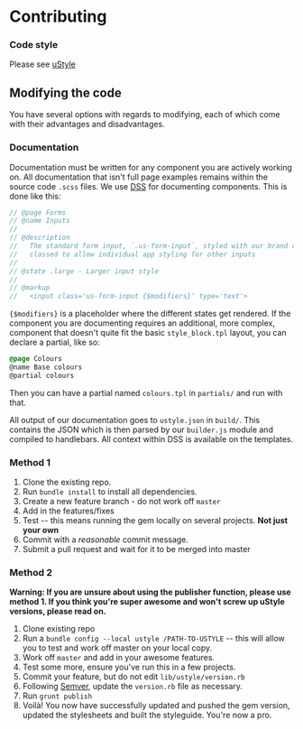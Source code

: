 # Contributing

### Code style
Please see [uStyle](http://ustyle.uswitchinternal.com)

## Modifying the code

You have several options with regards to modifying, each of which come with their advantages and disadvantages.

### Documentation

Documentation must be written for any component you are actively working on. All documentation that isn't full page examples remains within the source code `.scss` files. We use [DSS](https://github.com/darcyclarke/DSS) for documenting components. This is done like this:

```scss
// @page Forms
// @name Inputs
// 
// @description
//   The standard form input, `.us-form-input`, styled with our brand colours. Explicitly
//   classed to allow individual app styling for other inputs
//
// @state .large - Larger input style
//
// @markup
//   <input class='us-form-input {$modifiers}' type='text'>
```

`{$modifiers}` is a placeholder where the different states get rendered. If the component you are documenting requires an additional, more complex, component that doesn't quite fit the basic `style_block.tpl` layout, you can declare a partial, like so:

```scss
@page Colours
@name Base colours
@partial colours
```

Then you can have a partial named `colours.tpl` in `partials/` and run with that.

All output of our documentation goes to `ustyle.json` in `build/`. This contains the JSON which is then parsed by our `builder.js` module and compiled to handlebars. All context within DSS is available on the templates.

### Method 1

1. Clone the existing repo.
1. Run `bundle install` to install all dependencies.
1. Create a new feature branch - do not work off `master`
1. Add in the features/fixes
1. Test -- this means running the gem locally on several projects. **Not just your own**
1. Commit with a *reasonable* commit message.
1. Submit a pull request and wait for it to be merged into master


### Method 2

**Warning: If you are unsure about using the publisher function, please use method 1. If you think you're super awesome and won't screw up uStyle versions, please read on.**

1. Clone existing repo
1. Run a `bundle config --local ustyle /PATH-TO-USTYLE` -- this will allow you to test and work off master on your local copy.
1. Work off `master` and add in your awesome features.
1. Test some more, ensure you've run this in a few projects.
1. Commit your feature, but do not edit `lib/ustyle/version.rb`
1. Following [Semver](http://semver.org/), update the `version.rb` file as necessary.
1. Run `grunt publish`
1. Voilà! You now have successfully updated and pushed the gem version, updated the stylesheets and built the styleguide. You're now a pro.
